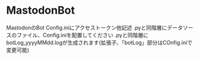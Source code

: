 # MastodonBot
MastodonのBot
Config.iniにアクセストークン他記述
.pyと同階層にデータソースのファイル、Config.iniを配置してください
.pyと同階層にbotLog_yyyyMMdd.logが生成されます(拡張子、「botLog」部分はCOnfig.iniで変更可能)
